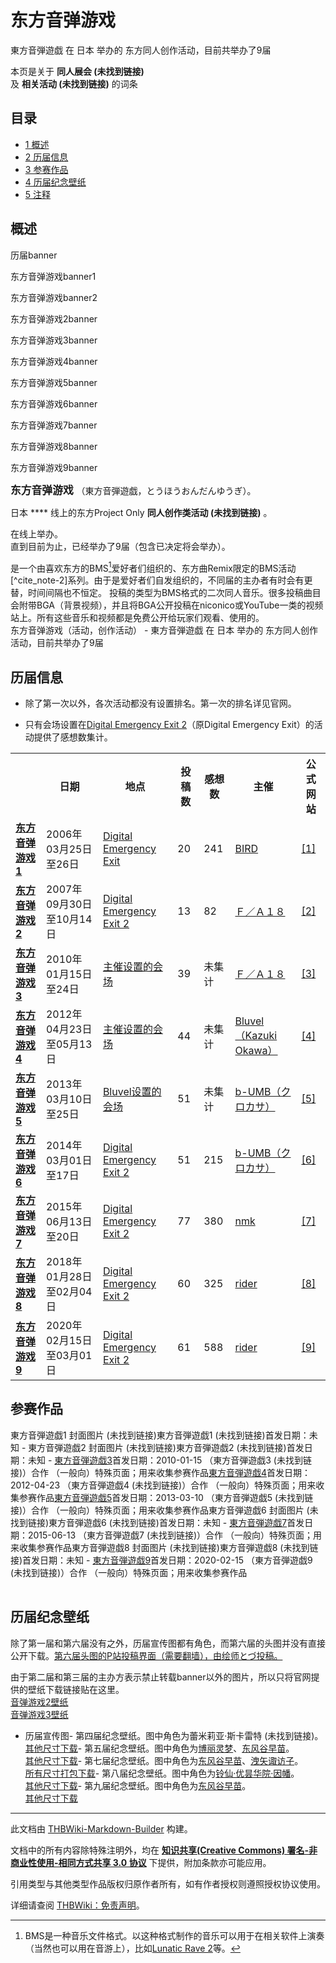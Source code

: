 # 东方音弹游戏

<!-- source html: G:\repos\THBWiki-Markdown-Builder\THBWikiMarkdown\Temp\main\9\97\ns0%3A%E4%B8%9C%E6%96%B9%E9%9F%B3%E5%BC%B9%E6%B8%B8%E6%88%8F.html -->

東方音弾遊戯 在 日本 举办的  东方同人创作活动，目前共举办了9届

本页是关于 **同人展会 (未找到链接)**   
及 **相关活动 (未找到链接)** 的词条
## 目录

- [1 概述](#概述)
- [2 历届信息](#历届信息)
- [3 参赛作品](#参赛作品)
- [4 历届纪念壁纸](#历届纪念壁纸)
- [5 注释](#注释)




## 概述



  
历届banner
  


[](./文件-ondan1_1.jpg.md)

东方音弹游戏banner1


[](./文件-ondan1_2.jpg.md)
东方音弹游戏banner2


[](./文件-ondan2.jpg.md)
东方音弹游戏2banner


[](./文件-ondan3.jpg.md)
东方音弹游戏3banner


[](./文件-ondan4.jpg.md)
东方音弹游戏4banner


[](./文件-ondan5.jpg.md)
东方音弹游戏5banner


[](./文件-ondan6.jpg.md)
东方音弹游戏6banner


[](./文件-ondan7.png.md)
东方音弹游戏7banner


[](./文件-ondan8.jpg.md)
东方音弹游戏8banner


[](./文件-ondan9.jpg.md)
东方音弹游戏9banner




  
<big> **东方音弹游戏** </big>（東方音弾遊戯，とうほうおんだんゆうぎ）。  
  
  
  
  
日本 **** 线上的东方Project Only **同人创作类活动 (未找到链接)** 。  
  
在线上举办。  
直到目前为止，已经举办了9届（包含已决定将会举办）。  
  
是一个由喜欢东方的BMS[^cite_note-1]爱好者们组织的、东方曲Remix限定的BMS活动[^cite_note-2]系列。由于是爱好者们自发组织的，不同届的主办者有时会有更替，时间间隔也不恒定。
投稿的类型为BMS格式的二次同人音乐。很多投稿曲目会附带BGA（背景视频），并且将BGA公开投稿在niconico或YouTube一类的视频站上。所有这些音乐和视频都是免费公开给玩家们观看、使用的。  
东方音弹游戏（活动，创作活动） - 東方音弾遊戯 在 日本 举办的  东方同人创作活动，目前共举办了9届
## 历届信息
- 除了第一次以外，各次活动都没有设置排名。第一次的排名详见官网。

- 只有会场设置在[Digital Emergency Exit 2](http://manbow.nothing.sh/event/event.cgi)（原Digital Emergency Exit）的活动提供了感想数集计。


<table>
<tbody><tr><th> </th><th>日期</th><th>地点</th><th>投稿数</th><th>感想数</th><th>主催</th><th>公式网站</th></tr>
<tr><td id="1"><b><a href="/展会作品列表?e=%E4%B8%9C%E6%96%B9%E9%9F%B3%E5%BC%B9%E6%B8%B8%E6%88%8F%231">东方音弹游戏1</a></b></td><td id="ev-1">2006年03月25日至26日</td><td><a rel="nofollow" class="external text" href="http://manbow.nothing.sh/event/event.cgi?action=List_def&amp;event=30">Digital Emergency Exit</a></td><td>20</td><td>241</td><td><a rel="nofollow" class="external text" href="http://mumei.nobody.jp/">BIRD</a></td><td><a rel="nofollow" class="external autonumber" href="http://mumei.nobody.jp/toho/">[1]</a></td></tr>
<tr><td id="2"><b><a href="/展会作品列表?e=%E4%B8%9C%E6%96%B9%E9%9F%B3%E5%BC%B9%E6%B8%B8%E6%88%8F%232">东方音弹游戏2</a></b></td><td id="ev-2">2007年09月30日至10月14日</td><td><a rel="nofollow" class="external text" href="http://manbow.nothing.sh/event/event.cgi?action=List_def&amp;event=47">Digital Emergency Exit 2</a></td><td>13</td><td>82</td><td><a rel="nofollow" class="external text" href="http://fa18af.sakura.ne.jp/">Ｆ／Ａ１８</a></td><td><a rel="nofollow" class="external autonumber" href="http://tohotodan2.iza-yoi.net/">[2]</a></td></tr>
<tr><td id="3"><b><a href="/展会作品列表?e=%E4%B8%9C%E6%96%B9%E9%9F%B3%E5%BC%B9%E6%B8%B8%E6%88%8F%233">东方音弹游戏3</a></b></td><td id="ev-3">2010年01月15日至24日</td><td><a rel="nofollow" class="external text" href="http://tohotodan3.iza-yoi.net/start/hall/toho3hall1.html">主催设置的会场</a></td><td>39</td><td>未集计</td><td><a rel="nofollow" class="external text" href="http://fa18af.sakura.ne.jp/">Ｆ／Ａ１８</a></td><td><a rel="nofollow" class="external autonumber" href="http://tohotodan3.iza-yoi.net/">[3]</a></td></tr>
<tr><td id="4"><b><a href="/展会作品列表?e=%E4%B8%9C%E6%96%B9%E9%9F%B3%E5%BC%B9%E6%B8%B8%E6%88%8F%234">东方音弹游戏4</a></b></td><td id="ev-4">2012年04月23日至05月13日</td><td><a rel="nofollow" class="external text" href="http://yaruki0.sakura.ne.jp/event/ondanyugi4/">主催设置的会场</a></td><td>44</td><td>未集计</td><td><a rel="nofollow" class="external text" href="http://yaruki0.net/">Bluvel（Kazuki Okawa）</a></td><td><a rel="nofollow" class="external autonumber" href="http://yaruki0.sakura.ne.jp/bms/ondanyugi4.html">[4]</a></td></tr>
<tr><td id="5"><b><a href="/展会作品列表?e=%E4%B8%9C%E6%96%B9%E9%9F%B3%E5%BC%B9%E6%B8%B8%E6%88%8F%235">东方音弹游戏5</a></b></td><td id="ev-5">2013年03月10日至25日</td><td><a rel="nofollow" class="external text" href="http://yaruki0.sakura.ne.jp/event/ondanyugi5/">Bluvel设置的会场</a></td><td>51</td><td>未集计</td><td><a rel="nofollow" class="external text" href="http://colorfulumbrella.sakura.ne.jp/">b-UMB（クロカサ）</a></td><td><a rel="nofollow" class="external autonumber" href="http://colorfulumbrella.sakura.ne.jp/ondan/ondan5.html">[5]</a></td></tr>
<tr><td id="6"><b><a href="/展会作品列表?e=%E4%B8%9C%E6%96%B9%E9%9F%B3%E5%BC%B9%E6%B8%B8%E6%88%8F%236">东方音弹游戏6</a></b></td><td id="ev-6">2014年03月01日至17日</td><td><a rel="nofollow" class="external text" href="http://manbow.nothing.sh/event/event.cgi?action=List_def&amp;event=92">Digital Emergency Exit 2</a></td><td>51</td><td>215</td><td><a rel="nofollow" class="external text" href="http://colorfulumbrella.sakura.ne.jp/">b-UMB（クロカサ）</a></td><td><a rel="nofollow" class="external autonumber" href="http://colorfulumbrella.sakura.ne.jp/ondan/ondan6.html">[6]</a></td></tr>
<tr><td id="7"><b><a href="/展会作品列表?e=%E4%B8%9C%E6%96%B9%E9%9F%B3%E5%BC%B9%E6%B8%B8%E6%88%8F%237">东方音弹游戏7</a></b></td><td id="ev-7">2015年06月13日至20日</td><td><a rel="nofollow" class="external text" href="http://manbow.nothing.sh/event/event.cgi?action=List_def&amp;event=102">Digital Emergency Exit 2</a></td><td>77</td><td>380</td><td><a href="./nmk.md" title="nmk">nmk</a></td><td><a rel="nofollow" class="external autonumber" href="http://miohosina.moe.hm/ondan7/index.html">[7]</a></td></tr>
<tr><td id="8"><b><a href="/展会作品列表?e=%E4%B8%9C%E6%96%B9%E9%9F%B3%E5%BC%B9%E6%B8%B8%E6%88%8F%238">东方音弹游戏8</a></b></td><td id="ev-8">2018年01月28日至02月04日</td><td><a rel="nofollow" class="external text" href="http://manbow.nothing.sh/event/event.cgi?action=List_def&amp;event=118">Digital Emergency Exit 2</a></td><td>60</td><td>325</td><td><a href="./rider.md" title="rider">rider</a></td><td><a rel="nofollow" class="external autonumber" href="http://nekonotsuka.com/ondan8/index.html">[8]</a></td></tr>
<tr><td id="9"><b><a href="/展会作品列表?e=%E4%B8%9C%E6%96%B9%E9%9F%B3%E5%BC%B9%E6%B8%B8%E6%88%8F%239">东方音弹游戏9</a></b></td><td id="ev-9">2020年02月15日至03月01日</td><td><a rel="nofollow" class="external text" href="http://manbow.nothing.sh/event/event.cgi?action=List_def&amp;event=129">Digital Emergency Exit 2</a></td><td>61</td><td>588</td><td><a href="./rider.md" title="rider">rider</a></td><td><a rel="nofollow" class="external autonumber" href="http://nekonotsuka.com/ondan9/index.html">[9]</a></td></tr>
</tbody></table>


## 参赛作品
東方音弾遊戯1 封面图片 (未找到链接)東方音弾遊戯1 (未找到链接)首发日期：未知 - 東方音弾遊戯2 封面图片 (未找到链接)東方音弾遊戯2 (未找到链接)首发日期：未知 - [](./東方音弾遊戯3.md)[東方音弾遊戯3](./東方音弾遊戯3.md)首发日期：2010-01-15 （東方音弾遊戯3 (未找到链接)）合作 （一般向）特殊页面；用来收集参赛作品[](./東方音弾遊戯4.md)[東方音弾遊戯4](./東方音弾遊戯4.md)首发日期：2012-04-23 （東方音弾遊戯4 (未找到链接)）合作 （一般向）特殊页面；用来收集参赛作品[](./東方音弾遊戯5.md)[東方音弾遊戯5](./東方音弾遊戯5.md)首发日期：2013-03-10 （東方音弾遊戯5 (未找到链接)）合作 （一般向）特殊页面；用来收集参赛作品東方音弾遊戯6 封面图片 (未找到链接)東方音弾遊戯6 (未找到链接)首发日期：未知 - [](./東方音弾遊戯7.md)[東方音弾遊戯7](./東方音弾遊戯7.md)首发日期：2015-06-13 （東方音弾遊戯7 (未找到链接)）合作 （一般向）特殊页面；用来收集参赛作品東方音弾遊戯8 封面图片 (未找到链接)東方音弾遊戯8 (未找到链接)首发日期：未知 - [](./東方音弾遊戯9.md)[東方音弾遊戯9](./東方音弾遊戯9.md)首发日期：2020-02-15 （東方音弾遊戯9 (未找到链接)）合作 （一般向）特殊页面；用来收集参赛作品
<table><style data-mw-deduplicate="TemplateStyles:r686458">.mw-parser-output .simple_work{display:grid;min-height:calc(120px + 0.5rem);grid-template-columns:calc(120px + 0.5rem)1fr;grid-template-rows:auto 1fr;grid-template-areas:"cover title""cover props";overflow:hidden}.mw-parser-output .simple_work-cover{grid-area:cover;align-self:center;justify-self:center;overflow:hidden;max-width:100%;max-height:100%;padding:0.25rem;word-break:break-all}.mw-parser-output .simple_work-cover a.new{display:block;text-align:center;padding:0.25rem}.mw-parser-output .simple_work-title{grid-area:title;margin-top:0.25rem;padding-left:0.25rem;font-weight:bold}.mw-parser-output .simple_work-props{grid-area:props;padding-left:0.25rem}.mw-parser-output .simple_work-prop{margin:0.125rem 0}</style>
<link rel="mw-deduplicated-inline-style" href="mw-data:TemplateStyles:r686458">
<link rel="mw-deduplicated-inline-style" href="mw-data:TemplateStyles:r686458">

<link rel="mw-deduplicated-inline-style" href="mw-data:TemplateStyles:r686458">

<link rel="mw-deduplicated-inline-style" href="mw-data:TemplateStyles:r686458">

<link rel="mw-deduplicated-inline-style" href="mw-data:TemplateStyles:r686458">
<link rel="mw-deduplicated-inline-style" href="mw-data:TemplateStyles:r686458">

<link rel="mw-deduplicated-inline-style" href="mw-data:TemplateStyles:r686458">
<link rel="mw-deduplicated-inline-style" href="mw-data:TemplateStyles:r686458">
</table>


## 历届纪念壁纸
  
除了第一届和第六届没有之外，历届宣传图都有角色，而第六届的头图并没有直接公开下载。[第六届头图的P站投稿界面（需要翻墙），由绘师とづ投稿。](https://www.pixiv.net/member_illust.php?mode=medium&amp;illust_id=44654020)
  
  
由于第二届和第三届的主办方表示禁止转载banner以外的图片，所以只将官网提供的壁纸下载链接贴在这里。  
[音弹游戏2壁纸](http://tohotodan2.iza-yoi.net/omiyage.html)  
[音弹游戏3壁纸](http://tohotodan3.iza-yoi.net/wallpaper.html)
  

- 历届宣传图- [](./文件-ondan4wall.jpg.md)第四届纪念壁纸。图中角色为蕾米莉亚·斯卡雷特 (未找到链接)。  
[其他尺寸下载](http://yaruki0.sakura.ne.jp/bms/after.html)- [](./文件-ondan5wall.jpg.md)第五届纪念壁纸。图中角色为[博丽灵梦](./博丽灵梦.md)、[东风谷早苗](./东风谷早苗.md)。  
[其他尺寸下载](http://colorfulumbrella.sakura.ne.jp/ondan/wallpaper.html)- [](./文件-ondan7wall.png.md)第七届纪念壁纸。图中角色为[东风谷早苗](./东风谷早苗.md)、[洩矢诹访子](./洩矢诹访子.md)。  
[所有尺寸打包下载](https://t.co/ZcvZiTy3Qv)- [](./文件-ondan8wall.jpg.md)第八届纪念壁纸。图中角色为[铃仙·优昙华院·因幡](./铃仙·优昙华院·因幡.md)。  
[其他尺寸下载](http://nekonotsuka.com/ondan8/wallpaper.html)- [](./文件-ondan9wall.jpg.md)第九届纪念壁纸。图中角色为[东风谷早苗](./东风谷早苗.md)。  
[其他尺寸下载](http://nekonotsuka.com/ondan9/wallpaper.html)


  
  


[^cite_note-1]: BMS是一种音乐文件格式。以这种格式制作的音乐可以用于在相关软件上演奏（当然也可以用在音游上），比如[Lunatic Rave 2](http://www.bmsoffighters.net/lr2/index.html)等。





---

此文档由 [THBWiki-Markdown-Builder](https://github.com/Delsin-Yu/THBWiki-Markdown-Builder) 构建。

文档中的所有内容除特殊注明外，均在 [**知识共享(Creative Commons) 署名-非商业性使用-相同方式共享 3.0 协议**](https://creativecommons.org/licenses/by-sa/3.0/deed.zh-hans) 下提供，附加条款亦可能应用。

引用类型与其他类型作品版权归原作者所有，如有作者授权则遵照授权协议使用。

详细请查阅 [THBWiki：免责声明](https://thbwiki.cc/THBWiki:%E5%85%8D%E8%B4%A3%E5%A3%B0%E6%98%8E)。

